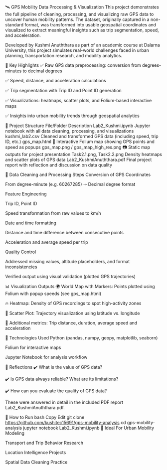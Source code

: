 🛰️ GPS Mobility Data Processing & Visualization
This project demonstrates the full pipeline of cleaning, processing, and visualizing raw GPS data to uncover human mobility patterns. The dataset, originally captured in a non-standard format, was transformed into usable geospatial coordinates and visualized to extract meaningful insights such as trip segmentation, speed, and acceleration.

Developed by Kushmi Anuththara as part of an academic course at Dalarna University, this project simulates real-world challenges faced in urban planning, transportation research, and mobility analytics.

📌 Key Highlights
✅ Raw GPS data preprocessing: conversion from degrees-minutes to decimal degrees

✅ Speed, distance, and acceleration calculations

✅ Trip segmentation with Trip ID and Point ID generation

✅ Visualizations: heatmaps, scatter plots, and Folium-based interactive maps

✅ Insights into urban mobility trends through geospatial analytics

📂 Project Structure
File/Folder	Description
Lab2_Kushmi.ipynb	Jupyter notebook with all data cleaning, processing, and visualizations
kushmi_lab2.csv	Cleaned and transformed GPS data (including speed, trip ID, etc.)
gps_map.html	📍 Interactive Folium map showing GPS points and speed as popups
gps_map.png / gps_map_high_res.png	📷 Static map outputs for project presentation
Task2.1.png, Task2.2.png	Density heatmaps and scatter plots of GPS data
Lab2_KushmiAnuththara.pdf	Final project report with reflection and discussion on data quality

🔧 Data Cleaning and Processing Steps
Conversion of GPS Coordinates

From degree-minute (e.g. 60267285) ➝ Decimal degree format

Feature Engineering

Trip ID, Point ID

Speed transformation from raw values to km/h

Date and time formatting

Distance and time difference between consecutive points

Acceleration and average speed per trip

Quality Control

Addressed missing values, altitude placeholders, and format inconsistencies

Verified output using visual validation (plotted GPS trajectories)

📊 Visualization Outputs
🌍 World Map with Markers: Points plotted using Folium with popup speeds (see gps_map.html)

🔥 Heatmap: Density of GPS recordings to spot high-activity zones

🧭 Scatter Plot: Trajectory visualization using latitude vs. longitude

🧠 Additional metrics: Trip distance, duration, average speed and acceleration

🧪 Technologies Used
Python (pandas, numpy, geopy, matplotlib, seaborn)

Folium for interactive maps

Jupyter Notebook for analysis workflow

📝 Reflections
✔️ What is the value of GPS data?

✔️ Is GPS data always reliable? What are its limitations?

✔️ How can you evaluate the quality of GPS data?

These were answered in detail in the included PDF report Lab2_KushmiAnuththara.pdf.

🚀 How to Run
bash
Copy
Edit
git clone https://github.com/kushitec15691/gps-mobility-analysis
cd gps-mobility-analysis
jupyter notebook Lab2_Kushmi.ipynb
📍 Ideal For
Urban Mobility Modeling

Transport and Trip Behavior Research

Location Intelligence Projects

Spatial Data Cleaning Practice
